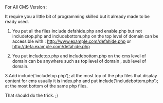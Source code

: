For All CMS Version :

It require you a little bit of programming skilled but it already made to be ready used.

1. You put all the files include defahide.php and enable.php but not includetop.php and includebottom.php on the top level of domain can be accessible with : http://www.example.com/defahide.php or http://defa.example.com/defahide.php

2. You put includetop.php and includebottom.php on the cms level of domain can be anywhere such as top level of domain , sub level of domain.

3.Add include('includetop.php'); at the most top of the php files that display content for cms usually it is index.php and put include('includebottom.php'); at the most bottom of the same php files.

That should do the trick. ;)
